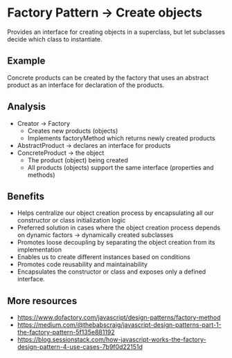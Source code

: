 # Factory Pattern → Create objects

Provides an interface for creating objects in a superclass, but let subclasses decide which class to instantiate.

## Example

Concrete products can be created by the factory that uses an abstract product as an interface for declaration of the products.

## Analysis

- Creator → Factory
    - Creates new products (objects)
    - Implements factoryMethod which returns newly created products
- AbstractProduct → declares an interface for products
- ConcreteProduct → the object
    - The product (object) being created
    - All products (objects) support the same interface (properties and methods)

## Benefits

- Helps centralize our object creation process by encapsulating all our constructor or class initialization logic
- Preferred solution in cases where the object creation process depends on dynamic factors → dynamically created subclasses
- Promotes loose decoupling by separating the object creation from its implementation
- Enables us to create different instances based on conditions
- Promotes code reusability and maintainability
- Encapsulates the constructor or class and exposes only a defined interface.

## More resources

- https://www.dofactory.com/javascript/design-patterns/factory-method
- https://medium.com/@thebabscraig/javascript-design-patterns-part-1-the-factory-pattern-5f135e881192
- https://blog.sessionstack.com/how-javascript-works-the-factory-design-pattern-4-use-cases-7b9f0d22151d
